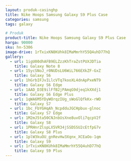 ```yaml
---
layout: produk-casinghp
title: Nike Hoops Samsung Galaxy S9 Plus Case
categories: samsung
tags: galaxy

# Produk
product-title: Nike Hoops Samsung Galaxy S9 Plus Case
harga: 90000
sku: hn-5306
image-drive: 1rTxixKN8KUhk8IMaMmrhY55Q4uhD77hQ
gallery:
  - url: 1igU00dhAFB9ELZzzKhTraZstPUXJDTia
    title: Galaxy Note 8
  - url: 15ycSNoJ_r0NUDsLU6WiL766EXkZF-GxZ
    title: Galaxy S6
  - url: 1hGrbIFJvILlcVTq7kooXL4dnApPxeNT9
    title: Galaxy S6 Edge
  - url: 1AAD_D3E9ilFfB2jPAmqG9djeq1kXXdj1
    title: Galaxy S6 Edge Plus
  - url: 1qWA6M5YDyWOrqzIUg_sWoGlQfkKx-rWO
    title: Galaxy S7
  - url: 1bc_FbYGHqAh_NcpdduJGCHpbux-glnoc
    title: Galaxy S7 Edge
  - url: 1M2mJ5ta50CNJnbUsXne8uvOli7qcpV2f
    title: Galaxy S8
  - url: 1PRHnrZlspLX5VR34jSSDSSU2cEtfpG7v
    title: Galaxy S8 Plus
  - url: 1plW3kuOU_gnRevHw3Xqnx_XCEaOo-1qm
    title: Galaxy S9
  - url: 1rTxixKN8KUhk8IMaMmrhY55Q4uhD77hQ
    title: Galaxy S9 Plus
---
```

